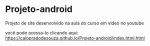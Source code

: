 # Projeto-android

Projeto de site desenvolvido na aula do  curso em video no youtube

você pode acessa-lo clicando aqui: <a href="https://caiopradodesouza.github.io/Projeto-android/index.html.html">https://caiopradodesouza.github.io/Projeto-android/index.html.html</a>

